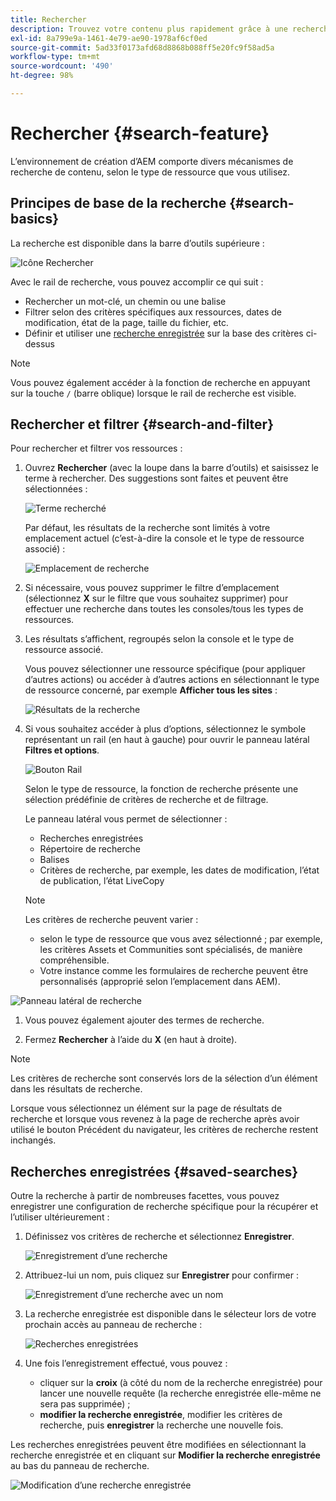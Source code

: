 ```yaml
---
title: Rechercher
description: Trouvez votre contenu plus rapidement grâce à une recherche complète
exl-id: 8a799e9a-1461-4e79-ae90-1978af6cf0ed
source-git-commit: 5ad33f0173afd68d8868b088ff5e20fc9f58ad5a
workflow-type: tm+mt
source-wordcount: '490'
ht-degree: 98%

---
```


# Rechercher {#search-feature}

L’environnement de création d’AEM comporte divers mécanismes de recherche de contenu, selon le type de ressource que vous utilisez.

## Principes de base de la recherche {#search-basics}

La recherche est disponible dans la barre d’outils supérieure :

![Icône Rechercher](/help/sites-cloud/authoring/assets/search-icon.png)

Avec le rail de recherche, vous pouvez accomplir ce qui suit :

* Rechercher un mot-clé, un chemin ou une balise
* Filtrer selon des critères spécifiques aux ressources, dates de modification, état de la page, taille du fichier, etc.
* Définir et utiliser une [recherche enregistrée](#saved-searches) sur la base des critères ci-dessus

>[!NOTE]
>
>Vous pouvez également accéder à la fonction de recherche en appuyant sur la touche `/` (barre oblique) lorsque le rail de recherche est visible.

## Rechercher et filtrer {#search-and-filter}

Pour rechercher et filtrer vos ressources :

1. Ouvrez **Rechercher** (avec la loupe dans la barre d’outils) et saisissez le terme à rechercher. Des suggestions sont faites et peuvent être sélectionnées :

   ![Terme recherché](/help/sites-cloud/authoring/assets/search-term.png)

   Par défaut, les résultats de la recherche sont limités à votre emplacement actuel (c’est-à-dire la console et le type de ressource associé) :

   ![Emplacement de recherche](/help/sites-cloud/authoring/assets/search-term-location.png)

1. Si nécessaire, vous pouvez supprimer le filtre d’emplacement (sélectionnez **X** sur le filtre que vous souhaitez supprimer) pour effectuer une recherche dans toutes les consoles/tous les types de ressources.
1. Les résultats s’affichent, regroupés selon la console et le type de ressource associé.

   Vous pouvez sélectionner une ressource spécifique (pour appliquer d’autres actions) ou accéder à d’autres actions en sélectionnant le type de ressource concerné, par exemple **Afficher tous les sites** :

   ![Résultats de la recherche](/help/sites-cloud/authoring/assets/search-results.png)

1. Si vous souhaitez accéder à plus d’options, sélectionnez le symbole représentant un rail (en haut à gauche) pour ouvrir le panneau latéral **Filtres et options**.

   ![Bouton Rail](/help/sites-cloud/authoring/assets/rail-button.png)

   Selon le type de ressource, la fonction de recherche présente une sélection prédéfinie de critères de recherche et de filtrage.

   Le panneau latéral vous permet de sélectionner :

   * Recherches enregistrées
   * Répertoire de recherche
   * Balises
   * Critères de recherche, par exemple, les dates de modification, l’état de publication, l’état LiveCopy

   >[!NOTE]
   >
   >Les critères de recherche peuvent varier :
   >
   >* selon le type de ressource que vous avez sélectionné ; par exemple, les critères Assets et Communities sont spécialisés, de manière compréhensible.
   >* Votre instance comme les formulaires de recherche peuvent être personnalisés (approprié selon l’emplacement dans AEM).

<!--
  >* Your instance as the [Search Forms](/help/sites-administering/search-forms.md) can be customized (appropriate to the location within AEM).
  -->

![Panneau latéral de recherche](/help/sites-cloud/authoring/assets/search-side-panel.png)

1. Vous pouvez également ajouter des termes de recherche.

1. Fermez **Rechercher** à l’aide du **X** (en haut à droite).

>[!NOTE]
>
>Les critères de recherche sont conservés lors de la sélection d’un élément dans les résultats de recherche.
>
>Lorsque vous sélectionnez un élément sur la page de résultats de recherche et lorsque vous revenez à la page de recherche après avoir utilisé le bouton Précédent du navigateur, les critères de recherche restent inchangés.

## Recherches enregistrées {#saved-searches}

Outre la recherche à partir de nombreuses facettes, vous pouvez enregistrer une configuration de recherche spécifique pour la récupérer et l’utiliser ultérieurement :

1. Définissez vos critères de recherche et sélectionnez **Enregistrer**.

   ![Enregistrement d’une recherche](/help/sites-cloud/authoring/assets/search-side-panel.png)

1. Attribuez-lui un nom, puis cliquez sur **Enregistrer** pour confirmer :

   ![Enregistrement d’une recherche avec un nom](/help/sites-cloud/authoring/assets/search-save-name.png)

1. La recherche enregistrée est disponible dans le sélecteur lors de votre prochain accès au panneau de recherche :

   ![Recherches enregistrées](/help/sites-cloud/authoring/assets/saved-searches.png)

1. Une fois l’enregistrement effectué, vous pouvez :

   * cliquer sur la **croix** (à côté du nom de la recherche enregistrée) pour lancer une nouvelle requête (la recherche enregistrée elle-même ne sera pas supprimée) ;
   * **modifier la recherche enregistrée**, modifier les critères de recherche, puis **enregistrer** la recherche une nouvelle fois.

Les recherches enregistrées peuvent être modifiées en sélectionnant la recherche enregistrée et en cliquant sur **Modifier la recherche enregistrée** au bas du panneau de recherche.

![Modification d’une recherche enregistrée](/help/sites-cloud/authoring/assets/saved-searches-modify.png)
